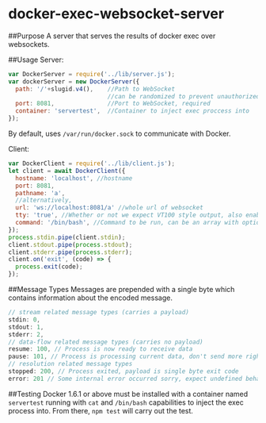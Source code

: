 # docker-exec-websocket-server
##Purpose
A server that serves the results of docker exec over websockets. 

##Usage
Server: 
```js
var DockerServer = require('../lib/server.js');
var dockerServer = new DockerServer({
  path: '/'+slugid.v4(),    //Path to WebSocket
                            //can be randomized to prevent unauthorized access
  port: 8081,               //Port to WebSocket, required
  container: 'servertest',  //Container to inject exec proccess into
});

```
By default, uses `/var/run/docker.sock` to communicate with Docker.

Client: 
```js
var DockerClient = require('../lib/client.js');
let client = await DockerClient({
  hostname: 'localhost', //hostname
  port: 8081,
  pathname: 'a',
  //alternatively,
  url: 'ws://localhost:8081/a' //whole url of websocket
  tty: 'true', //Whether or not we expect VT100 style output, also enables exit codes
  command: '/bin/bash', //Command to be run, can be an array with options such as ['cat', '-E']
});
process.stdin.pipe(client.stdin);
client.stdout.pipe(process.stdout);
client.stderr.pipe(process.stderr);
client.on('exit', (code) => {
  process.exit(code);
});
```

##Message Types
Messages are prepended with a single byte which contains information about the encoded message.

```js
// stream related message types (carries a payload)
stdin: 0,
stdout: 1,
stderr: 2,
// data-flow related message types (carries no payload)
resume: 100, // Process is now ready to receive data
pause: 101, // Process is processing current data, don't send more right now
// resolution related message types
stopped: 200, // Process exited, payload is single byte exit code
error: 201 // Some internal error occurred sorry, expect undefined behaviour
```

##Testing
Docker 1.6.1 or above must be installed with a container named `servertest` running with `cat` and `/bin/bash` capabilities to inject the exec process into. From there, `npm test` will carry out the test.
